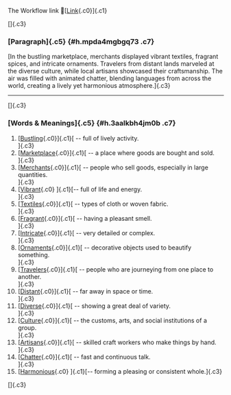 The Workflow link
👏[[Link](https://www.google.com/url?q=http://www.google.com&sa=D&source=editors&ust=1759865526864469&usg=AOvVaw3T_P7y_OIBUxPAhbSh9WF7){.c0}]{.c1}

[]{.c3}

### [Paragraph]{.c5} {#h.mpda4mgbgq73 .c7}

[In the bustling marketplace, merchants displayed vibrant textiles,
fragrant spices, and intricate ornaments. Travelers from distant lands
marveled at the diverse culture, while local artisans showcased their
craftsmanship. The air was filled with animated chatter, blending
languages from across the world, creating a lively yet harmonious
atmosphere.]{.c3}

------------------------------------------------------------------------

[]{.c3}

### [Words & Meanings]{.c5} {#h.3aalkbh4jm0b .c7}

1.  [[Bustling](https://www.google.com/url?q=http://www.google.com&sa=D&source=editors&ust=1759865526866388&usg=AOvVaw1J0ZC543VTJ5LJg0TQ0bYO){.c0}]{.c1}[ --
    full of lively activity.\
    ]{.c3}
2.  [[Marketplace](https://www.google.com/url?q=http://www.google.com&sa=D&source=editors&ust=1759865526866890&usg=AOvVaw3hM6etBjBE4oYIRcWWnHdK){.c0}]{.c1}[ --
    a place where goods are bought and sold.\
    ]{.c3}
3.  [[Merchants](https://www.google.com/url?q=http://www.google.com&sa=D&source=editors&ust=1759865526867198&usg=AOvVaw2x8JpbJCaWRlOC3aSYGwzx){.c0}]{.c1}[ --
    people who sell goods, especially in large quantities.\
    ]{.c3}
4.  [[Vibrant](https://www.google.com/url?q=http://www.google.com&sa=D&source=editors&ust=1759865526867659&usg=AOvVaw13etTcohVFIRIGXVm07BW3){.c0}
    ]{.c1}[-- full of life and energy.\
    ]{.c3}
5.  [[Textiles](https://www.google.com/url?q=http://www.google.com&sa=D&source=editors&ust=1759865526868063&usg=AOvVaw1s9AkL19TIb6_xs-thLxMG){.c0}]{.c1}[ --
    types of cloth or woven fabric.\
    ]{.c3}
6.  [[Fragrant](https://www.google.com/url?q=http://www.google.com&sa=D&source=editors&ust=1759865526868542&usg=AOvVaw3L3ub9xsyncR9MNCu8YtKZ){.c0}]{.c1}[ --
    having a pleasant smell.\
    ]{.c3}
7.  [[Intricate](https://www.google.com/url?q=http://www.google.com&sa=D&source=editors&ust=1759865526868982&usg=AOvVaw2YQmJZ1vwnLevhgjV8Ttdl){.c0}]{.c1}[ --
    very detailed or complex.\
    ]{.c3}
8.  [[Ornaments](https://www.google.com/url?q=http://www.google.com&sa=D&source=editors&ust=1759865526869300&usg=AOvVaw0s4lK2P-Aesr710Q05TrIe){.c0}]{.c1}[ --
    decorative objects used to beautify something.\
    ]{.c3}
9.  [[Travelers](https://www.google.com/url?q=http://www.google.com&sa=D&source=editors&ust=1759865526869684&usg=AOvVaw36KtYppcY_7m8hdG6Fyq_Z){.c0}]{.c1}[ --
    people who are journeying from one place to another.\
    ]{.c3}
10. [[Distant](https://www.google.com/url?q=http://www.google.com&sa=D&source=editors&ust=1759865526870214&usg=AOvVaw2oPc0xx1eJWYHY1dWwEZwO){.c0}]{.c1}[ --
    far away in space or time.\
    ]{.c3}
11. [[Diverse](https://www.google.com/url?q=http://www.google.com&sa=D&source=editors&ust=1759865526870595&usg=AOvVaw30GI-mxDO1Z48BV6nTb2P0){.c0}]{.c1}[ --
    showing a great deal of variety.\
    ]{.c3}
12. [[Culture](https://www.google.com/url?q=http://www.google.com&sa=D&source=editors&ust=1759865526871000&usg=AOvVaw2Y1PuJpxdueDRCKYnYZ8tu){.c0}]{.c1}[ --
    the customs, arts, and social institutions of a group.\
    ]{.c3}
13. [[Artisans](https://www.google.com/url?q=http://www.google.com&sa=D&source=editors&ust=1759865526871472&usg=AOvVaw2c3pQRXOwAMGWKsti_eCw6){.c0}]{.c1}[ --
    skilled craft workers who make things by hand.\
    ]{.c3}
14. [[Chatter](https://www.google.com/url?q=http://www.google.com&sa=D&source=editors&ust=1759865526871956&usg=AOvVaw2yudDKGG5BkXEx_yIAHJzY){.c0}]{.c1}[ --
    fast and continuous talk.\
    ]{.c3}
15. [[Harmonious](https://www.google.com/url?q=http://www.google.com&sa=D&source=editors&ust=1759865526872299&usg=AOvVaw0dJZ9wX1NJDzqp1EBYGz-R){.c0}
    ]{.c1}[-- forming a pleasing or consistent whole.]{.c3}

[]{.c3}
